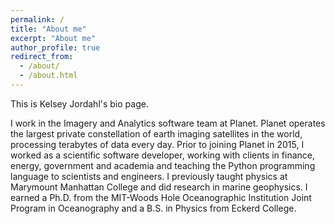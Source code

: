 ```yaml
---
permalink: /
title: "About me"
excerpt: "About me"
author_profile: true
redirect_from: 
  - /about/
  - /about.html
---
```


This is Kelsey Jordahl's bio page.

I work in the Imagery and Analytics software team at
Planet. Planet operates the largest private constellation of earth
imaging satellites in the world, processing terabytes of data every
day. Prior to joining Planet in 2015, I worked as a scientific
software developer, working with clients in finance, energy,
government and academia and teaching the Python programming language
to scientists and engineers. I previously taught physics at Marymount
Manhattan College and did research in marine geophysics. I earned a
Ph.D. from the MIT-Woods Hole Oceanographic Institution Joint Program
in Oceanography and a B.S. in Physics from Eckerd College.
